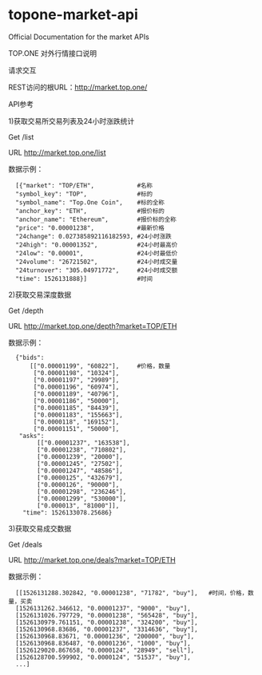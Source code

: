 # topone-market-api
Official Documentation for the market APIs

TOP.ONE 对外行情接口说明

请求交互

REST访问的根URL：http://market.top.one/


API参考

1)获取交易所交易列表及24小时涨跌统计

Get /list

URL http://market.top.one/list

数据示例：

      [{"market": "TOP/ETH",            #名称
      "symbol_key": "TOP",              #标的
      "symbol_name": "Top.One Coin",    #标的全称
      "anchor_key": "ETH",              #报价标的
      "anchor_name": "Ethereum",        #报价标的全称 
      "price": "0.00001238",            #最新价格
      "24change": 0.027385892116182593, #24小时涨跌  
      "24high": "0.00001352",           #24小时最高价
      "24low": "0.00001",               #24小时最低价
      "24volume": "26721502",           #24小时成交量
      "24turnover": "305.04971772",     #24小时成交额 
      "time": 1526131888}]              #时间


2)获取交易深度数据

Get /depth

URL http://market.top.one/depth?market=TOP/ETH

数据示例：

      {"bids":
          [["0.00001199", "60822"],     #价格，数量
           ["0.00001198", "10324"], 
           ["0.00001197", "29989"],
           ["0.00001196", "60974"], 
           ["0.00001189", "40796"], 
           ["0.00001186", "50000"],
           ["0.00001185", "84439"],
           ["0.00001183", "155663"],
           ["0.0000118", "169152"], 
           ["0.00001151", "50000"],
       "asks":
            [["0.00001237", "163538"], 
            ["0.00001238", "710802"], 
            ["0.00001239", "20000"], 
            ["0.00001245", "27502"],
            ["0.00001247", "48586"], 
            ["0.0000125", "432679"],
            ["0.0000126", "90000"],
            ["0.00001298", "236246"],
            ["0.00001299", "530000"], 
            ["0.000013", "81000"]], 
        "time": 1526133078.25686}

3)获取交易成交数据

Get /deals

URL http://market.top.one/deals?market=TOP/ETH

数据示例：

      [[1526131288.302842, "0.00001238", "71782", "buy"],   #时间，价格，数量，买卖
      [1526131262.346612, "0.00001237", "9000", "buy"], 
      [1526131026.797729, "0.00001238", "565428", "buy"], 
      [1526130979.761151, "0.00001238", "324200", "buy"], 
      [1526130968.83686, "0.00001237", "3314636", "buy"],
      [1526130968.83671, "0.00001236", "200000", "buy"],
      [1526130968.836487, "0.00001236", "1000", "buy"],
      [1526129020.867658, "0.0000124", "28949", "sell"],
      [1526128700.599902, "0.0000124", "51537", "buy"], 
      ...]
